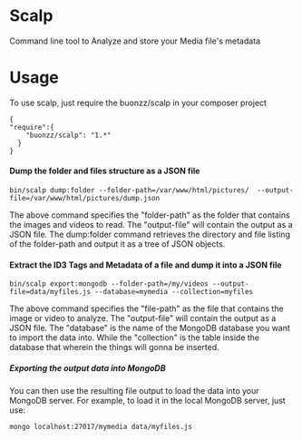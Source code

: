 Scalp
=====

Command line tool to Analyze and store your Media file's metadata 


Usage
=====

To use scalp, just require the buonzz/scalp in your composer project


    {
    "require":{
        "buonzz/scalp": "1.*"
      }
    }


#### Dump the folder and files structure as a JSON file


    bin/scalp dump:folder --folder-path=/var/www/html/pictures/  --output-file=/var/www/html/pictures/dump.json

The above command specifies the "folder-path" as the folder that contains the images and videos to read. The "output-file" will contain the output as a JSON file.  The dump:folder command retrieves the directory and file listing of the folder-path and output it as a tree of JSON objects.

#### Extract the ID3 Tags and Metadata of a file and dump it into a JSON file


    bin/scalp export:mongodb --folder-path=/my/videos --output-file=data/myfiles.js --database=mymedia --collection=myfiles

The above command specifies the "file-path" as the file that contains the image or video to analyze. The "output-file" will contain the output as a JSON file.
The "database" is the name of the MongoDB database you want to import the data into. While the "collection" is the table inside the database that wherein the things will gonna be inserted.

##### Exporting the output data into MongoDB

You can then use the resulting file output to load the data into your MongoDB server. For example, to load it in the local MongoDB server, just use:

    mongo localhost:27017/mymedia data/myfiles.js




